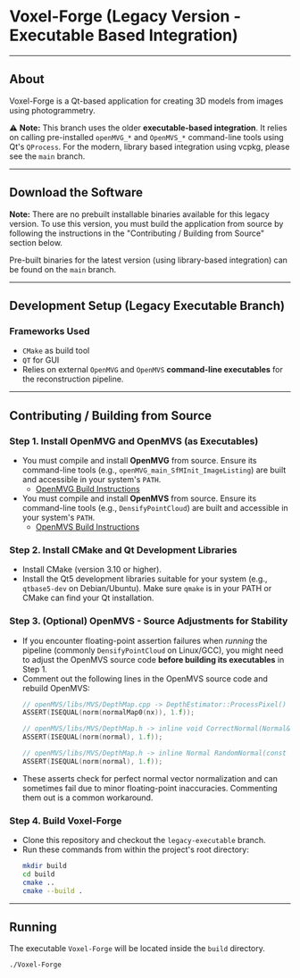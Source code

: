 # Voxel-Forge  (Legacy Version - Executable Based Integration)

---

## About

Voxel-Forge is a Qt-based application for creating 3D models from images using photogrammetry.

⚠️ **Note:** This branch uses the older **executable-based integration**. It relies on calling pre-installed `openMVG_*` and `OpenMVS_*` command-line tools using Qt's `QProcess`. For the modern, library based integration using vcpkg, please see the `main` branch.

---

## Download the Software

**Note:** There are no prebuilt installable binaries available for this legacy version. To use this version, you must build the application from source by following the instructions in the "Contributing / Building from Source" section below.

Pre-built binaries for the latest version (using library-based integration) can be found on the `main` branch.

---

## Development Setup (Legacy Executable Branch)

### Frameworks Used

- `CMake` as build tool
- `QT` for GUI
- Relies on external `OpenMVG` and `OpenMVS` **command-line executables** for the reconstruction pipeline.

---

## Contributing / Building from Source

### **Step 1**. Install OpenMVG and OpenMVS (as Executables)

* You must compile and install **OpenMVG** from source. Ensure its command-line tools (e.g., `openMVG_main_SfMInit_ImageListing`) are built and accessible in your system's `PATH`.
    * [OpenMVG Build Instructions](https://github.com/openMVG/openMVG/blob/develop/BUILD.md#build-instructions)
* You must compile and install **OpenMVS** from source. Ensure its command-line tools (e.g., `DensifyPointCloud`) are built and accessible in your system's `PATH`.
    * [OpenMVS Build Instructions](https://github.com/cdcseacave/openMVS/blob/develop/BUILD.md)

### **Step 2**. Install CMake and Qt Development Libraries

* Install CMake (version 3.10 or higher).
* Install the Qt5 development libraries suitable for your system (e.g., `qtbase5-dev` on Debian/Ubuntu). Make sure `qmake` is in your PATH or CMake can find your Qt installation.

### **Step 3**. (Optional) OpenMVS - Source Adjustments for Stability

* If you encounter floating-point assertion failures when *running* the pipeline (commonly `DensifyPointCloud` on Linux/GCC), you might need to adjust the OpenMVS source code **before building its executables** in Step 1.
* Comment out the following lines in the OpenMVS source code and rebuild OpenMVS:
    ```cpp
    // openMVS/libs/MVS/DepthMap.cpp -> DepthEstimator::ProcessPixel()
    ASSERT(ISEQUAL(norm(normalMap0(nx)), 1.f));   

    // openMVS/libs/MVS/DepthMap.h -> inline void CorrectNormal(Normal& normal) const
    ASSERT(ISEQUAL(norm(normal), 1.f));           

    // openMVS/libs/MVS/DepthMap.h -> inline Normal RandomNormal(const Point3f& viewRay)
    ASSERT(ISEQUAL(norm(normal), 1.f));           
    ```
* These asserts check for perfect normal vector normalization and can sometimes fail due to minor floating-point inaccuracies. Commenting them out is a common workaround.

### **Step 4**. Build Voxel-Forge

* Clone this repository and checkout the `legacy-executable` branch.
* Run these commands from within the project's root directory:
    ```bash
    mkdir build
    cd build
    cmake ..  
    cmake --build . 
    ```

---

## Running

The executable `Voxel-Forge` will be located inside the `build` directory.

```bash
./Voxel-Forge
